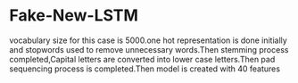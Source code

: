 # Fake-New-LSTM

vocabulary size for this case is 5000.one hot representation is done initially and stopwords used to remove unnecessary words.Then stemming process completed,Capital letters are converted into lower case letters.Then pad sequencing process is completed.Then model is created with 40 features
